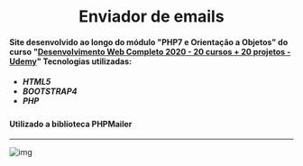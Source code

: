 <h1 align="center">Enviador de emails</h1>

<h4>Site desenvolvido ao longo do módulo "PHP7 e Orientação a Objetos" do curso "<a href="https://www.udemy.com/course/web-completo/">Desenvolvimento Web Completo 2020 - 20 cursos + 20 projetos - Udemy</a>"
Tecnologias utilizadas:</h4>

<ul><h5>
  <li>HTML5</li>
  <li>BOOTSTRAP4</li>
  <li>PHP</li>
</ul></h5>

<h4>Utilizado a biblíoteca PHPMailer</h4>
<hr>

![img](https://github.com/Tarmiel/WS.apps/blob/master/II.Dinamic/2.app_SendEmail/mailsend.png)

